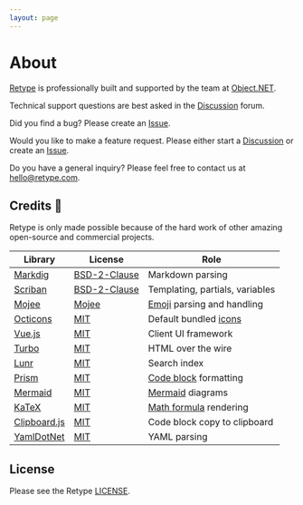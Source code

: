 ```yaml
---
layout: page
---
```

# About

[Retype](https://retype.com/) is professionally built and supported by the team at [Object.NET](https://object.net).

Technical support questions are best asked in the [Discussion](https://github.com/retypeapp/retype/discussions) forum.

Did you find a bug? Please create an [Issue](https://github.com/retypeapp/retype/issues).

Would you like to make a feature request. Please either start a [Discussion](https://github.com/retypeapp/retype/discussions) or create an [Issue](https://github.com/retypeapp/retype/issues).

Do you have a general inquiry? Please feel free to contact us at [hello@retype.com](mailto:hello@retype.com).

## Credits :clap:

Retype is only made possible because of the hard work of other amazing open-source and commercial projects.

| Library                                                  | License                                                                    | Role                                                                  |
| -------------------------------------------------------- | -------------------------------------------------------------------------- | --------------------------------------------------------------------- |
| [Markdig](https://github.com/xoofx/markdig)              | [BSD-2-Clause](https://github.com/xoofx/markdig/blob/master/license.txt)   | Markdown parsing                                                      |
| [Scriban](https://github.com/scriban/scriban)            | [BSD-2-Clause](https://github.com/scriban/scriban/blob/master/license.txt) | Templating, partials, variables                                       |
| [Mojee](https://mojee.io)                                | [Mojee](https://docs.mojee.io/license/)                                    | [Emoji](components/emoji.md) parsing and handling                     |
| [Octicons](https://octicons-primer.vercel.app/octicons/) | [MIT](https://github.com/primer/octicons/blob/main/LICENSE)                | Default bundled [icons](components/icon.md)                           |
| [Vue.js](https://vuejs.org/)                             | [MIT](https://github.com/vuejs/vue/blob/dev/LICENSE)                       | Client UI framework                                                   |
| [Turbo](https://turbo.hotwired.dev/)                     | [MIT](https://github.com/hotwired/turbo/blob/main/MIT-LICENSE)             | HTML over the wire                                                    |
| [Lunr](http://lunrjs.com/)                               | [MIT](https://github.com/olivernn/lunr.js/blob/master/LICENSE)             | Search index                                                          |
| [Prism](https://prismjs.com/)                            | [MIT](https://github.com/PrismJS/prism/blob/master/LICENSE)                | [Code block](components/code-block.md#syntax-highlighting) formatting |
| [Mermaid](https://mermaid-js.github.io/mermaid/)         | [MIT](https://github.com/mermaid-js/mermaid/blob/develop/LICENSE)          | [Mermaid](components/mermaid.md) diagrams                             |
| [KaTeX](https://github.com/KaTeX/KaTeX)                  | [MIT](https://github.com/KaTeX/KaTeX/blob/master/LICENSE)                  | [Math formula](components/math-formulas.md) rendering                  |
| [Clipboard.js](https://clipboardjs.com)                  | [MIT](https://clipboardjs.com/)                                            | Code block copy to clipboard                                          |
| [YamlDotNet](https://github.com/aaubry/YamlDotNet)       | [MIT](https://github.com/aaubry/YamlDotNet/blob/master/LICENSE.txt)        | YAML parsing                                                          |

## License

Please see the Retype [LICENSE](LICENSE.md).
